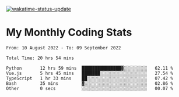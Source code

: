 [![wakatime-status-update](https://github.com/noopurphalak/noopurphalak/workflows/wakatime-status-update/badge.svg)](https://github.com/noopurphalak/noopurphalak/actions/workflows/main.yml)

# My Monthly Coding Stats

<!--START_SECTION:waka-->

```text
From: 10 August 2022 - To: 09 September 2022

Total Time: 20 hrs 54 mins

Python       12 hrs 59 mins  ███████████████▓░░░░░░░░░   62.11 %
Vue.js       5 hrs 45 mins   ███████░░░░░░░░░░░░░░░░░░   27.54 %
TypeScript   1 hr 33 mins    ██░░░░░░░░░░░░░░░░░░░░░░░   07.42 %
Bash         35 mins         ▓░░░░░░░░░░░░░░░░░░░░░░░░   02.86 %
Other        0 secs          ░░░░░░░░░░░░░░░░░░░░░░░░░   00.07 %
```

<!--END_SECTION:waka-->
